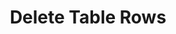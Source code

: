 ---
title: Delete Table Rows
excerpt: Allows selective deletion of rows or complete clearance of a table.
api:
  file: botpress-api.json
  operationId: deleteTableRows
deprecated: false
hidden: false
metadata:
  title: ''
  description: ''
  robots: index
next:
  description: ''
---